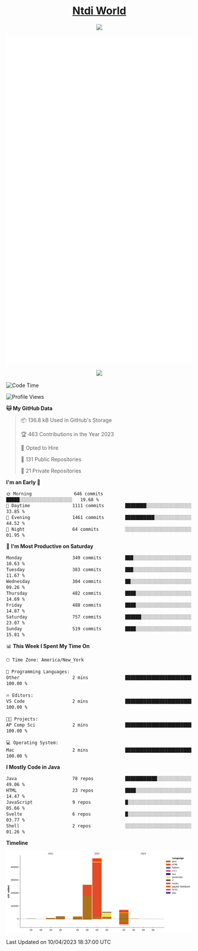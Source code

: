 <h1 align="center"><a href="https://www.ntdi.world">Ntdi World</a></h1>
<p align="center">
  <a href="https://github.com/n-tdi"><img src="https://readme-typing-svg.herokuapp.com?lines=FullStack+Developer;Web+Developer;Open-Source+Enthusiast;Java+Developer;Spigot-API%20Developer;&center=true&width=500&height=50"></a>
</p>

<div align="center">
  <img src="/github-metrics.svg"></img>
  
  <img src="https://komarev.com/ghpvc/?username=n-tdi&color=green"></img>
</div>

<!-- May use later.. idk -->
<!-- <a href="http://www.github.com/n-tdi"><img src="https://github-readme-stats.vercel.app/api?username=n-tdi&show_icons=true&hide=&count_private=true&title_color=0891b2&text_color=ffffff&icon_color=0891b2&bg_color=1c1917&hide_border=true&show_icons=true" alt="n-tdi's GitHub stats" /></a> -->

<!--START_SECTION:waka-->
![Code Time](http://img.shields.io/badge/Code%20Time-235%20hrs%2011%20mins-blue)

![Profile Views](http://img.shields.io/badge/Profile%20Views-3-blue)

**🐱 My GitHub Data** 

> 📦 136.8 kB Used in GitHub's Storage 
 > 
> 🏆 463 Contributions in the Year 2023
 > 
> 💼 Opted to Hire
 > 
> 📜 131 Public Repositories 
 > 
> 🔑 21 Private Repositories 
 > 
**I'm an Early 🐤** 

```text
🌞 Morning                646 commits         █████░░░░░░░░░░░░░░░░░░░░   19.68 % 
🌆 Daytime                1111 commits        ████████░░░░░░░░░░░░░░░░░   33.85 % 
🌃 Evening                1461 commits        ███████████░░░░░░░░░░░░░░   44.52 % 
🌙 Night                  64 commits          ░░░░░░░░░░░░░░░░░░░░░░░░░   01.95 % 
```
📅 **I'm Most Productive on Saturday** 

```text
Monday                   349 commits         ███░░░░░░░░░░░░░░░░░░░░░░   10.63 % 
Tuesday                  383 commits         ███░░░░░░░░░░░░░░░░░░░░░░   11.67 % 
Wednesday                304 commits         ██░░░░░░░░░░░░░░░░░░░░░░░   09.26 % 
Thursday                 482 commits         ████░░░░░░░░░░░░░░░░░░░░░   14.69 % 
Friday                   488 commits         ████░░░░░░░░░░░░░░░░░░░░░   14.87 % 
Saturday                 757 commits         ██████░░░░░░░░░░░░░░░░░░░   23.07 % 
Sunday                   519 commits         ████░░░░░░░░░░░░░░░░░░░░░   15.81 % 
```


📊 **This Week I Spent My Time On** 

```text
🕑︎ Time Zone: America/New_York

💬 Programming Languages: 
Other                    2 mins              █████████████████████████   100.00 % 

🔥 Editors: 
VS Code                  2 mins              █████████████████████████   100.00 % 

🐱‍💻 Projects: 
AP Comp Sci              2 mins              █████████████████████████   100.00 % 

💻 Operating System: 
Mac                      2 mins              █████████████████████████   100.00 % 
```

**I Mostly Code in Java** 

```text
Java                     78 repos            ████████████░░░░░░░░░░░░░   49.06 % 
HTML                     23 repos            ████░░░░░░░░░░░░░░░░░░░░░   14.47 % 
JavaScript               9 repos             █░░░░░░░░░░░░░░░░░░░░░░░░   05.66 % 
Svelte                   6 repos             █░░░░░░░░░░░░░░░░░░░░░░░░   03.77 % 
Shell                    2 repos             ░░░░░░░░░░░░░░░░░░░░░░░░░   01.26 % 
```



**Timeline**

![Lines of Code chart](https://raw.githubusercontent.com/n-tdi/n-tdi/main/assets/bar_graph.png)


 Last Updated on 10/04/2023 18:37:00 UTC
<!--END_SECTION:waka-->
